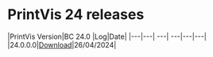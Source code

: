 # PrintVis 24 releases
|PrintVis Version|BC 24.0 |Log|Date|
|---|---| ---| ---|---|---|
|24.0.0.0|[Download]([https://printvis.blob.core.windows.net/releases/pv365bc-24/24.0/0/24.0%20RuntimePackages.zip)|26/04/2024|
